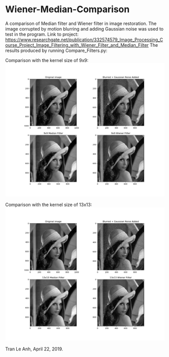 # Wiener-Median-Comparison
A comparison of Median filter and Wiener filter in image restoration. 
The image corrupted by motion blurring and adding Gaussian noise was used to test in the program. Link to project: https://www.researchgate.net/publication/332574579_Image_Processing_Course_Project_Image_Filtering_with_Wiener_Filter_and_Median_Filter
The results produced by running Compare_Filters.py:

Comparison with the kernel size of 9x9:
![picture](compare_9x9.png)

Comparison with the kernel size of 13x13:
![picture](compare_13x13.png)

Tran Le Anh, April 22, 2019.
